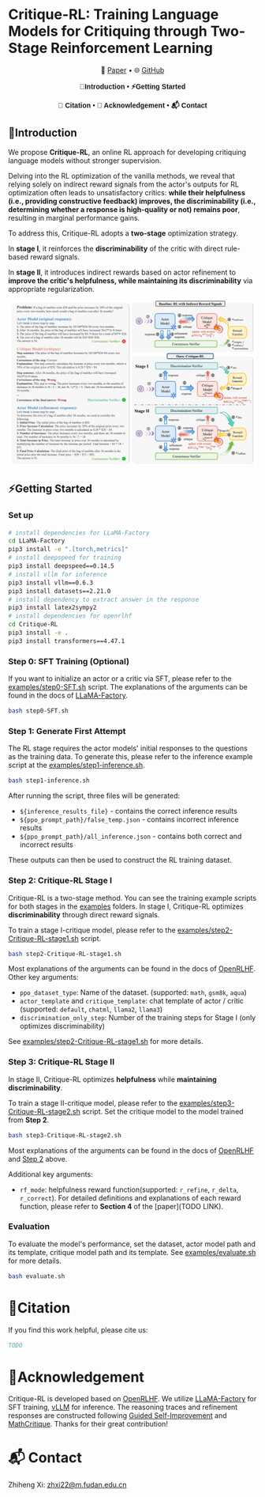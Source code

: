 # Critique-RL: Training Language Models for Critiquing through Two-Stage Reinforcement Learning

<p align="center">
  📃 <a href="https://arxiv.org/abs/2509.08755" target="_blank">Paper</a > • 🌐 <a href="https://agentgym-rl.github.io/" target="_blank">GitHub</a >
</p >

<div align="center" style="font-family: Arial, sans-serif;">
  <p>
    <a href="#🌟introduction" style="text-decoration: none; font-weight: bold;">🌟Introduction</a> •
     <a href="#⚡️getting-started" style="text-decoration: none; font-weight: bold;">⚡️Getting Started</a>
  </p>
  <p>
    <a href="#🎈citation" style="text-decoration: none; font-weight: bold;">🎈 Citation</a> •
    <a href="#🌻acknowledgement" style="text-decoration: none; font-weight: bold;">🌻 Acknowledgement</a> •
    <a href="#📬Contact" style="text-decoration: none; font-weight: bold;">📬 Contact</a>
  </p>
</div>

## 🌟Introduction

We propose **Critique-RL**, an online RL approach for developing critiquing language models without stronger supervision. 

Delving into the RL optimization of the vanilla methods, we reveal that relying solely on indirect reward signals from the actor's outputs for RL optimization often leads to unsatisfactory critics: **while their helpfulness (i.e., providing constructive feedback) improves, the discriminability (i.e., determining whether a response is high-quality or not) remains poor**, resulting in marginal performance gains.

To address this, Critique-RL adopts a **two-stage** optimization strategy.

In **stage I**, it reinforces the **discriminability** of the critic with direct rule-based reward signals.

In **stage II**, it introduces indirect rewards based on actor refinement to **improve the critic's helpfulness, while maintaining its discriminability** via appropriate regularization.

![image-20251022170732444](./assets/Critique-RL-main.png)

## ⚡️Getting Started

### Set up

```bash
# install dependencies for LLaMA-Factory
cd LLaMA-Factory
pip3 install -e ".[torch,metrics]"
# install deepspeed for training
pip3 install deepspeed==0.14.5
# install vllm for inference
pip3 install vllm==0.6.3
pip3 install datasets==2.21.0
# install dependency to extract answer in the response
pip3 install latex2sympy2
# install dependencies for openrlhf
cd Critique-RL
pip3 install -e .
pip3 install transformers==4.47.1
```

### Step 0: SFT Training (Optional)

If you want to initialize an actor or a critic via SFT, please refer to the [examples/step0-SFT.sh](./examples/step0-SFT.sh) script.  The explanations of the arguments can be found in the docs of [LLaMA-Factory](https://llamafactory.readthedocs.io/zh-cn/latest/getting_started/sft.html).

```bash
bash step0-SFT.sh
```

### Step 1: Generate First Attempt

The RL stage requires the actor models' initial responses to the questions as the training data. To generate this, please refer to the inference example script at the [examples/step1-inference.sh](./examples/step1-inference.sh). 

```bash
bash step1-inference.sh
```

After running the script, three files will be generated:

- `${inference_results_file}` - contains the correct inference results
- `${ppo_prompt_path}/false_temp.json` - contains incorrect inference results
- `${ppo_prompt_path}/all_inference.json` - contains both correct and incorrect results

These outputs can then be used to construct the RL training dataset.

### Step 2: Critique-RL Stage I

Critique-RL is a two-stage method. You can see the training example scripts for both stages in the [examples](./examples) folders. In stage I, Critique-RL optimizes **discriminability** through direct reward signals.

To train a stage I-critique model, please refer to the [examples/step2-Critique-RL-stage1.sh](./examples/step2-Critique-RL-stage1.sh) script.

```bash
bash step2-Critique-RL-stage1.sh
```

Most explanations of the arguments can be found in the docs of [OpenRLHF](https://openrlhf.readthedocs.io/en/latest/rl.html). Other key arguments:

* `ppo_dataset_type`: Name of the dataset. (supported: `math`, `gsm8k`, `aqua`)
* `actor_template` and `critique_template`: chat template of actor / critic (supported: `default`, `chatml`, `llama2`, `llama3`)
* `discrimination_only_step`: Number of the training steps for Stage I (only optimizes discriminability)

See [examples/step2-Critique-RL-stage1.sh](./examples/step2-Critique-RL-stage1.sh)  for more details.

### Step 3: Critique-RL Stage II

In stage II, Critique-RL optimizes **helpfulness** while **maintaining discriminability**. 

To train a stage II-critique model, please refer to the [examples/step3-Critique-RL-stage2.sh](./examples/step3-Critique-RL-stage2.sh) script.  Set the critique model to the model trained from **Step 2**.

```bash
bash step3-Critique-RL-stage2.sh
```

Most explanations of the arguments can be found in the docs of [OpenRLHF](https://openrlhf.readthedocs.io/en/latest/rl.html) and [Step 2](#step-2-Critique-RL-Stage-I) above. 

Additional key arguments:

* `rf_mode`: helpfulness reward function(supported: `r_refine`, `r_delta`, `r_correct`).  For detailed definitions and explanations of each reward function, please refer to **Section 4** of the [paper](TODO LINK).

### Evaluation

To evaluate the model's performance, set the dataset, actor model path and its template, critique model path and its template. See [examples/evaluate.sh](./examples/evaluate.sh) for more details. 

```bash
bash evaluate.sh
```

# 🎈Citation

If you find this work helpful, please cite us:

```bibtex
TODO
```

# 🌻Acknowledgement

Critique-RL is developed based on [OpenRLHF](https://github.com/OpenRLHF/OpenRLHF). We utilize [LLaMA-Factory](https://github.com/hiyouga/LLaMA-Factory) for SFT training, [vLLM]((https://github.com/vllm-project/vllm)) for inference. The reasoning traces and refinement responses are constructed following [Guided Self-Improvement](https://github.com/Yiwen-Ding/Guided-Self-Improvement) and [MathCritique](https://github.com/WooooDyy/MathCritique). Thanks for their great contribution!

# 📬 Contact

Zhiheng Xi: [zhxi22@m.fudan.edu.cn](https://github.com/WooooDyy/MathCritique/blob/main/zhxi22@m.fudan.edu.cn)

